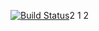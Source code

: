 [![Build Status](https://travis-ci.org/DamirNurm/Trav-cl.svg?branch=master)](https://travis-ci.org/DamirNurm/Trav-cl)2
1
2
